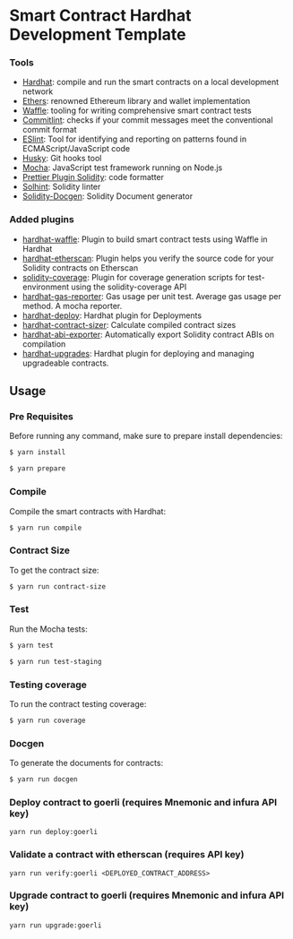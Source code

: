 # Smart Contract Hardhat Development Template

### Tools

-   [Hardhat](https://github.com/nomiclabs/hardhat): compile and run the smart contracts on a local development network
-   [Ethers](https://github.com/ethers-io/ethers.js/): renowned Ethereum library and wallet implementation
-   [Waffle](https://github.com/EthWorks/Waffle): tooling for writing comprehensive smart contract tests
-   [Commitlint](https://github.com/conventional-changelog/commitlint): checks if your commit messages meet the conventional commit format
-   [ESlint](https://github.com/eslint/eslint): Tool for identifying and reporting on patterns found in ECMAScript/JavaScript code
-   [Husky](https://github.com/typicode/husky): Git hooks tool
-   [Mocha](https://github.com/mochajs/mocha): JavaScript test framework running on Node.js
-   [Prettier Plugin Solidity](https://github.com/prettier-solidity/prettier-plugin-solidity): code formatter
-   [Solhint](https://github.com/protofire/solhint): Solidity linter
-   [Solidity-Docgen](https://github.com/OpenZeppelin/solidity-docgen): Solidity Document generator

### Added plugins

-   [hardhat-waffle](https://hardhat.org/hardhat-runner/plugins/nomiclabs-hardhat-waffle): Plugin to build smart contract tests using Waffle in Hardhat
-   [hardhat-etherscan](https://hardhat.org/plugins/nomiclabs-hardhat-etherscan.html): Plugin helps you verify the source code for your Solidity contracts on Etherscan
-   [solidity-coverage](https://www.npmjs.com/package/solidity-coverage): Plugin for coverage generation scripts for test-environment using the solidity-coverage API
-   [hardhat-gas-reporter](https://hardhat.org/plugins/hardhat-gas-reporter.html): Gas usage per unit test. Average gas usage per method. A mocha reporter.
-   [hardhat-deploy](https://www.npmjs.com/package/hardhat-deploy): Hardhat plugin for Deployments
-   [hardhat-contract-sizer](https://www.npmjs.com/package/hardhat-contract-sizer): Calculate compiled contract sizes
-   [hardhat-abi-exporter](https://www.npmjs.com/package/hardhat-abi-exporter): Automatically export Solidity contract ABIs on compilation
-   [hardhat-upgrades](https://www.npmjs.com/package/@openzeppelin/hardhat-upgrades): Hardhat plugin for deploying and managing upgradeable contracts.

## Usage

### Pre Requisites

Before running any command, make sure to prepare install dependencies:

```sh
$ yarn install
```

```sh
$ yarn prepare
```

### Compile

Compile the smart contracts with Hardhat:

```sh
$ yarn run compile
```

### Contract Size

To get the contract size:

```sh
$ yarn run contract-size
```

### Test

Run the Mocha tests:

```sh
$ yarn test
```

```sh
$ yarn run test-staging
```

### Testing coverage

To run the contract testing coverage:

```sh
$ yarn run coverage
```

### Docgen

To generate the documents for contracts:

```sh
$ yarn run docgen
```

### Deploy contract to goerli (requires Mnemonic and infura API key)

```
yarn run deploy:goerli
```

### Validate a contract with etherscan (requires API key)

```
yarn run verify:goerli <DEPLOYED_CONTRACT_ADDRESS>
```

### Upgrade contract to goerli (requires Mnemonic and infura API key)

```
yarn run upgrade:goerli
```
